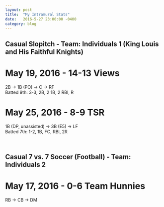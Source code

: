 ```yaml
---
layout: post
title:  "My Intramural Stats"
date:   2016-5-27 23:00:00 -0400
category: blog
---
```


Casual Slopitch - Team: Individuals 1 (King Louis and His Faithful Knights)
---

May 19, 2016 - 14-13 Views
===

2B -> 1B (PO) -> C -> RF  
Batted 9th: 3-3, 2B, 2 1B, 2 RBI, R

May 25, 2016 - 8-9 TSR
===

1B (DP, unassisted) -> 3B (E5) -> LF  
Batted 7th: 1-2, 1B, FC, RBI, 2R

<br />

Casual 7 vs. 7 Soccer (Football) - Team: Individuals 2
---

May 17, 2016 - 0-6 Team Hunnies
===

RB -> CB -> DM
